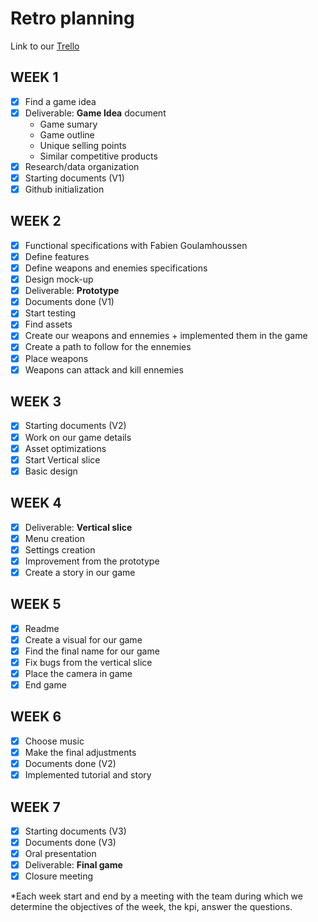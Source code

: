 # Retro planning

Link to our [Trello](https://trello.com/b/3A4N1iGM/project-4-game-design)

## WEEK 1

- [x] Find a game idea
- [x] Deliverable: **Game Idea** document
  - Game sumary
  - Game outline
  - Unique selling points
  - Similar competitive products
- [x] Research/data organization
- [x] Starting documents (V1)
- [x] Github initialization

## WEEK 2

- [x] Functional specifications with Fabien Goulamhoussen
- [x] Define features
- [x] Define weapons and enemies specifications
- [x] Design mock-up
- [x] Deliverable: **Prototype**
- [x] Documents done (V1)
- [x] Start testing
- [x] Find assets
- [x] Create our weapons and ennemies + implemented them in the game
- [x] Create a path to follow for the ennemies
- [x] Place weapons
- [x] Weapons can attack and kill ennemies

## WEEK 3

- [x] Starting documents (V2)
- [x] Work on our game details
- [x] Asset optimizations
- [x] Start Vertical slice
- [x] Basic design

## WEEK 4

- [x] Deliverable: **Vertical slice**
- [x] Menu creation
- [x] Settings creation
- [x] Improvement from the prototype
- [x] Create a story in our game

## WEEK 5

- [x] Readme
- [x] Create a visual for our game
- [x] Find the final name for our game
- [x] Fix bugs from the vertical slice
- [x] Place the camera in game
- [x] End game

## WEEK 6

- [x] Choose music
- [x] Make the final adjustments
- [x] Documents done (V2)
- [x] Implemented tutorial and story

## WEEK 7

- [x] Starting documents (V3)
- [x] Documents done (V3)
- [x] Oral presentation
- [x] Deliverable: **Final game**
- [x] Closure meeting

*Each week start and end by a meeting with the team during which we determine the objectives of the week, the kpi, answer the questions.
